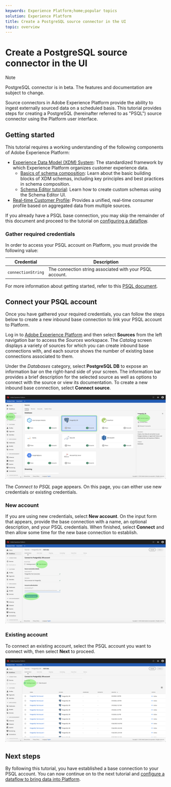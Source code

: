 ```yaml
---
keywords: Experience Platform;home;popular topics
solution: Experience Platform
title: Create a PostgreSQL source connector in the UI
topic: overview
---
```


# Create a PostgreSQL source connector in the UI

>[!NOTE]
>PostgreSQL connector is in beta. The features and documentation are subject to change.

Source connectors in Adobe Experience Platform provide the ability to ingest externally sourced data on a scheduled basis. This tutorial provides steps for creating a PostgreSQL (hereinafter referred to as "PSQL") source connector using the Platform user interface.

## Getting started

This tutorial requires a working understanding of the following components of Adobe Experience Platform:

*   [Experience Data Model (XDM) System](../../../../../xdm/home.md): The standardized framework by which Experience Platform organizes customer experience data.
    *   [Basics of schema composition](../../../../../xdm/schema/composition.md): Learn about the basic building blocks of XDM schemas, including key principles and best practices in schema composition.
    *   [Schema Editor tutorial](../../../../../xdm/tutorials/create-schema-ui.md): Learn how to create custom schemas using the Schema Editor UI.
*   [Real-time Customer Profile](../../../../../profile/home.md): Provides a unified, real-time consumer profile based on aggregated data from multiple sources.

If you already have a PSQL base connection, you may skip the remainder of this document and proceed to the tutorial on [configuring a dataflow](../../dataflow/databases.md).

### Gather required credentials

In order to access your PSQL account on Platform, you must provide the following value:

| Credential | Description |
| ---------- | ----------- |
| `connectionString` | The connection string associated with your PSQL account. |

For more information about getting started, refer to this [PSQL document](https://www.postgresql.org/docs/9.2/app-psql.html).

## Connect your PSQL account

Once you have gathered your required credentials, you can follow the steps below to create a new inbound base connection to link your PSQL account to Platform.

Log in to <a href="https://platform.adobe.com" target="_blank">Adobe Experience Platform</a> and then select **Sources** from the left navigation bar to access the *Sources* workspace. The *Catalog* screen displays a variety of sources for which you can create inbound base connections with, and each source shows the number of existing base connections associated to them.

Under the *Databases* category, select **PostgreSQL DB** to expose an information bar on the right-hand side of your screen. The information bar provides a brief description for the selected source as well as options to connect with the source or view its documentation. To create a new inbound base connection, select 
**Connect source**.

![](../../../../images/tutorials/create/psql/catalog.png)

The *Connect to PSQL* page appears. On this page, you can either use new credentials or existing credentials.

### New account

If you are using new credentials, select **New account**. On the input form that appears, provide the base connection with a name, an optional description, and your PSQL credentials. When finished, select **Connect** and then allow some time for the new base connection to establish.

![](../../../../images/tutorials/create/psql/connect.png)

### Existing account

To connect an existing account, select the PSQL account you want to connect with, then select **Next** to proceed.

![](../../../../images/tutorials/create/psql/existing.png)

## Next steps

By following this tutorial, you have established a base connection to your PSQL account. You can now continue on to the next tutorial and [configure a dataflow to bring data into Platform](../../dataflow/databases.md).